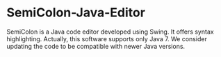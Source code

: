 # SemiColon-Java-Editor



SemiColon is a Java code editor developed using Swing. It offers syntax highlighting. Actually, this software supports only Java 7. 
We consider updating the code to be compatible with newer Java versions.
